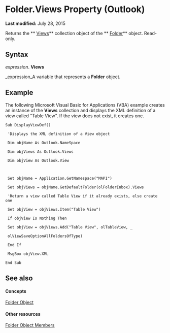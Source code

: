 
# Folder.Views Property (Outlook)

 **Last modified:** July 28, 2015

Returns the  ** [Views](5dd7edc2-12a2-f4c2-d158-8053d80e8dc9.md)** collection object of the ** [Folder](3cf6cda8-6d70-666e-2643-9d9c5b9cacfc.md)** object. Read-only.

## Syntax

 _expression_. **Views**

 _expression_A variable that represents a  **Folder** object.


## Example

The following Microsoft Visual Basic for Applications (VBA) example creates an instance of the  **Views** collection and displays the XML definition of a view called "Table View". If the view does not exist, it creates one.


```
Sub DisplayViewDef() 
 
 'Displays the XML definition of a View object 
 
 Dim objName As Outlook.NameSpace 
 
 Dim objViews As Outlook.Views 
 
 Dim objView As Outlook.View 
 
 
 
 Set objName = Application.GetNamespace("MAPI") 
 
 Set objViews = objName.GetDefaultFolder(olFolderInbox).Views 
 
 'Return a view called Table View if it already exists, else create one 
 
 Set objView = objViews.Item("Table View") 
 
 If objView Is Nothing Then 
 
 Set objView = objViews.Add("Table View", olTableView, _ 
 
 olViewSaveOptionAllFoldersOfType) 
 
 End If 
 
 MsgBox objView.XML 
 
End Sub
```


## See also


#### Concepts


 [Folder Object](3cf6cda8-6d70-666e-2643-9d9c5b9cacfc.md)
#### Other resources


 [Folder Object Members](788acd42-377a-1803-7713-50e45086e2d1.md)

